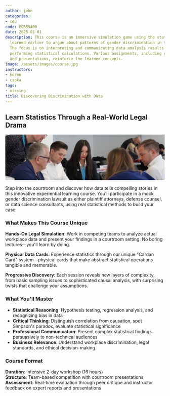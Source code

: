 ```yaml
---
author: john
categories:
- ceu
code: ECBS5400
date: 2025-01-01
description: This course is an immersive simulation game using the statistical concepts
  learned earlier to argue about patterns of gender discrimination in the workplace.
  The focus is on interpreting and communicating data analysis results rather than
  performing statistical calculations. Various assignments, including readings, essays,
  and presentations, reinforce the learned concepts.
image: /assets/images/course.jpg
instructors:
- koren
- csoka
tags:
- missing
title: Discovering Discrimination with Data
---
```

## Learn Statistics Through a Real-World Legal Drama

![Lorem](/assets/images/content.jpg)

Step into the courtroom and discover how data tells compelling stories in this innovative experiential learning course. You'll participate in a mock gender discrimination lawsuit as either plaintiff attorneys, defense counsel, or data science consultants, using real statistical methods to build your case.

### What Makes This Course Unique

**Hands-On Legal Simulation**: Work in competing teams to analyze actual workplace data and present your findings in a courtroom setting. No boring lectures—you'll learn by doing.

**Physical Data Cards**: Experience statistics through our unique "Cardan Card" system—physical cards that make abstract statistical operations tangible and memorable.

**Progressive Discovery**: Each session reveals new layers of complexity, from basic sampling issues to sophisticated causal analysis, with surprising twists that challenge your assumptions.

### What You'll Master

- **Statistical Reasoning**: Hypothesis testing, regression analysis, and recognizing bias in data
- **Critical Thinking**: Distinguish correlation from causation, spot Simpson's paradox, evaluate statistical significance
- **Professional Communication**: Present complex statistical findings persuasively to non-technical audiences
- **Business Relevance**: Understand workplace discrimination, legal standards, and ethical decision-making

### Course Format

**Duration**: Intensive 2-day workshop (16 hours)  
**Structure**: Team-based competition with courtroom presentations  
**Assessment**: Real-time evaluation through peer critique and instructor feedback on expert reports and presentations

